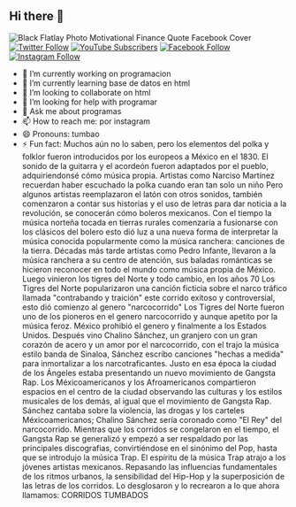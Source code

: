 ## Hi there 👋
![Black Flatlay Photo Motivational Finance Quote Facebook Cover](https://github.com/user-attachments/assets/d87cb041-de13-452c-9e14-fa3ebc953487) 
[![Twitter Follow](https://img.shields.io/twitter/follow/jafetsantos0?style=social)](https://twitter.com/@maldondo_amaury)
[![YouTube Subscribers](https://img.shields.io/youtube/channel/subscribers/UCTYtyUOMN1PltK-oG8VT4Ug?style=social)](@maldonadoamaury)
[![Facebook Follow](https://img.shields.io/badge/Facebook-Follow-blue?style=social&logo=facebook)](https://www.facebook.com/amaury.martinez.50115161)
[![Instagram Follow](https://img.shields.io/badge/Instagram-Follow-purple?style=social&logo=instagram)](https://www.instagram.com/ah.mn._/)




- 🔭 I’m currently working on programacion
- 🌱 I’m currently learning base de datos en html
- 👯 I’m looking to collaborate on html
- 🤔 I’m looking for help with programar
- 💬 Ask me about programas
- 📫 How to reach me: por instagram
- 😄 Pronouns: tumbao
- ⚡ Fun fact: Muchos aún no lo saben, pero los elementos del polka y folklor fueron introducidos por los europeos a México en el 1830. El sonido de la guitarra y el acordeón fueron adaptados por el pueblo, adquiriendonsé cómo música propia. Artistas como Narciso Martínez recuerdan haber escuchado la polka cuando eran tan solo un niño Pero algunos artistas reemplazaron el latón con otros sonidos, también comenzaron a contar sus historias y el uso de letras para dar noticia a la revolución, se conocerán cómo boleros mexicanos.
Con el tiempo la música norteña tocada en tierras rurales comenzaría a fusionarse con los clásicos del bolero esto dió luz a una nueva forma de interpretar la música conocida popularmente como la música ranchera: canciones de la tierra.
Décadas más tarde artistas como Pedro Infante, llevaron a la música ranchera a su centro de atención, sus baladas románticas se hicieron reconocer en todo el mundo como música propia de México.
Luego vinieron los tigres del Norte y todo cambio, en los años 70 Los Tigres del Norte popularizaron una canción ficticia sobre el narco tráfico llamada "contrabando y traición" este corrido exitoso y controversial, esto dió comienzo al genero "narcocorrido" Los Tigres del Norte fueron uno de los pioneros en el genero narcocorrido y aunque apetito por la música feroz. México prohibió el genero y finalmente a los Estados Unidos.
Después vino Chalino Sánchez, un granjero con un gran corazón de acero y un amor por el narcocorrido, con el trajo la música estilo banda de Sinaloa, Sánchez escribo canciones "hechas a medida" para inmortalizar a los narcotraficantes.
Justo en esa época la ciudad de los Ángeles estaba presentando un nuevo movimiento de Gangsta Rap.
Los Méxicoamericanos y los Afroamericanos compartieron espacios en el centro de la ciudad observando las culturas y los estilos musicales de los demás, al igual que el movimiento de Gangsta Rap. Sánchez cantaba sobre la violencia, las drogas y los carteles Méxicoamericanos; Chalino Sánchez sería coronado como "El Rey" del narcocorrido.
Mientras que los corridos se congelaron en el tiempo, el Gangsta Rap se generalizó y empezó a ser respaldado por las principales discografias, convirtiéndose en el sinónimo del Pop, hasta que se introdujo la música Trap.
El espíritu de la música Trap atrajo a los jóvenes artistas mexicanos. Repasando las influencias fundamentales de los ritmos urbanos, la sensibilidad del Hip-Hop y la superposición de las letras de los corridos.
Lo desglosaron y lo recrearon a lo que ahora llamamos: CORRIDOS TUMBADOS
